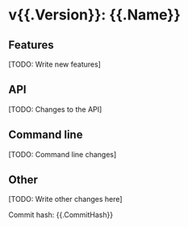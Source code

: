 # v{{.Version}}: {{.Name}}

## Features

[TODO: Write new features]

## API

[TODO: Changes to the API]

## Command line

[TODO: Command line changes]

## Other

[TODO: Write other changes here]

Commit hash: {{.CommitHash}}
